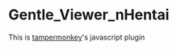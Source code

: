 # Gentle_Viewer_nHentai

This is [tampermonkey](https://chrome.google.com/webstore/detail/tampermonkey/dhdgffkkebhmkfjojejmpbldmpobfkfo)'s javascript plugin
